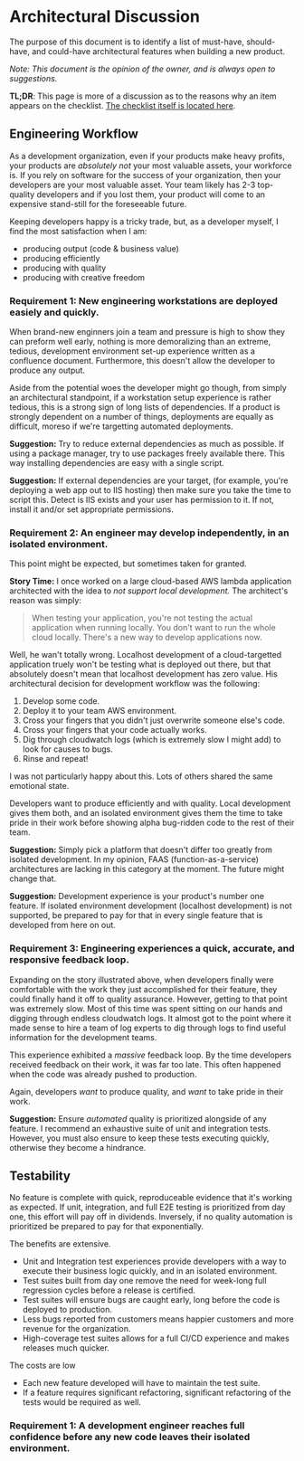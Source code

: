 # Architectural Discussion
The purpose of this document is to identify a list of must-have, should-have, and could-have architectural features when building a new product.

_Note: This document is the opinion of the owner, and is always open to suggestions._

**TL;DR**: This page is more of a discussion as to the reasons why an item appears on the checklist. [The checklist itself is located here](./architectural-checklist.md).

## Engineering Workflow
As a development organization, even if your products make heavy profits, your products are _absolutely not_ your most valuable assets, your workforce is. If you rely on software for the success of your organization, then your developers are your most valuable asset. Your team likely has 2-3 top-quality developers and if you lost them, your product will come to an expensive stand-still for the foreseeable future.

Keeping developers happy is a tricky trade, but, as a developer myself, I find the most satisfaction when I am:
 - producing output (code & business value)
 - producing efficiently
 - producing with quality
 - producing with creative freedom

### **Requirement 1: New engineering workstations are deployed easiely and quickly.**
When brand-new enginners join a team and pressure is high to show they can preform well early, nothing is more demoralizing than an extreme, tedious, development environment set-up experience written as a confluence document. Furthermore, this doesn't allow the developer to produce any output.

Aside from the potential woes the developer might go though, from simply an architectural standpoint, if a workstation setup experience is rather tedious, this is a strong sign of long lists of dependencies. If a product is strongly dependent on a number of things, deployments are equally as difficult, moreso if we're targetting automated deployments.

**Suggestion:** Try to reduce external dependencies as much as possible.  If using a package manager, try to use packages freely available there. This way installing dependencies are easy with a single script. 

**Suggestion:** If external dependencies are your target, (for example, you're deploying a web app out to IIS hosting) then make sure you take the time to script this. Detect is IIS exists and your user has permission to it. If not, install it and/or set appropriate permissions.

### **Requirement 2: An engineer may develop independently, in an isolated environment.**
This point might be expected, but sometimes taken for granted. 

**Story Time:** I once worked on a large cloud-based AWS lambda application architected with the idea to _not support local development._ The architect's reason was simply: 

> When testing your application, you're not testing the actual application when running locally. You don't want to run the whole cloud locally. There's a new way to develop applications now.

Well, he wan't totally wrong. Localhost development of a cloud-targetted application truely won't be testing what is deployed out there, but that absolutely doesn't mean that localhost development has zero value. His architectural decision for development workflow was the following:
1. Develop some code.
1. Deploy it to your team AWS environment.
1. Cross your fingers that you didn't just overwrite someone else's code.
1. Cross your fingers that your code actually works.
1. Dig through cloudwatch logs (which is extremely slow I might add) to look for causes to bugs.
1. Rinse and repeat!

I was not particularly happy about this. Lots of others shared the same emotional state.

Developers want to produce efficiently and with quality. Local development gives them both, and an isolated environment gives them the time to take pride in their work before showing alpha bug-ridden code to the rest of their team. 

**Suggestion:** Simply pick a platform that doesn't differ too greatly from isolated development. In my opinion, FAAS (function-as-a-service) architectures are lacking in this category at the moment. The future might change that.

**Suggestion:** Development experience is your product's number one feature. If isolated environment development (localhost development) is not supported, be prepared to pay for that in every single feature that is developed from here on out.

### **Requirement 3: Engineering experiences a quick, accurate, and responsive feedback loop.**
Expanding on the story illustrated above, when developers finally were comfortable with the work they just accomplished for their feature, they could finally hand it off to quality assurance. However, getting to that point was extremely slow. Most of this time was spent sitting on our hands and digging through endless cloudwatch logs. It almost got to the point where it made sense to hire a team of log experts to dig through logs to find useful information for the development teams.

This experience exhibited a _massive_ feedback loop. By the time developers received feedback on their work, it was far too late. This often happened when the code was already pushed to production.

Again, developers _want_ to produce quality, and _want_ to take pride in their work. 

**Suggestion:** Ensure _automated_ quality is prioritized alongside of any feature. I recommend an exhaustive suite of unit and integration tests. However, you must also ensure to keep these tests executing quickly, otherwise they become a hindrance.

## Testability
No feature is complete with quick, reproduceable evidence that it's working as expected. If unit, integration, and full E2E testing is prioritized from day one, this effort will pay off in dividends. Inversely, if no quality automation is prioritized be prepared to pay for that exponentially. 

The benefits are extensive.
 - Unit and Integration test experiences provide developers with a way to execute their business logic quickly, and in an isolated environment. 
 - Test suites built from day one remove the need for week-long full regression cycles before a release is certified.
 - Test suites will ensure bugs are caught early, long before the code is deployed to production.
 - Less bugs reported from customers means happier customers and more revenue for the organization.
 - High-coverage test suites allows for a full CI/CD experience and makes releases much quicker.

 The costs are low
  - Each new feature developed will have to maintain the test suite.
  - If a feature requires significant refactoring, significant refactoring of the tests would be required as well.

 ### **Requirement 1: A development engineer reaches full confidence before any new code leaves their isolated environment.**